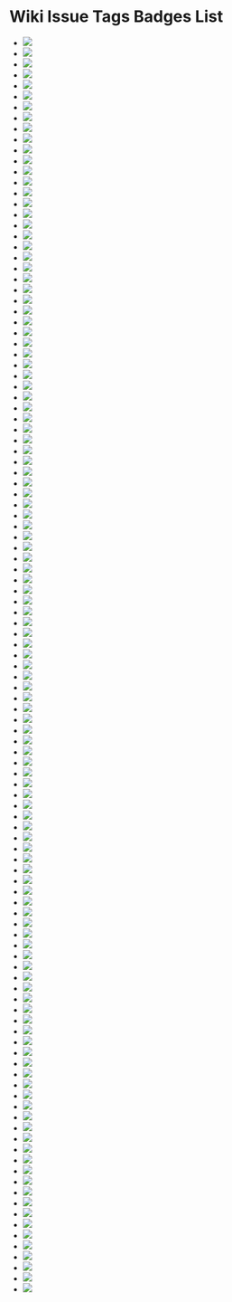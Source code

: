 # Wiki Issue Tags Badges List
* ![](https://img.shields.io/badge/diy一次演习-6789B4)
* ![](https://img.shields.io/badge/diy一种媒体-B39D95)
* ![](https://img.shields.io/badge/diy时间-9ABCDD)
* ![](https://img.shields.io/badge/SDGs指南-diy优质教育-1D76DB)
* ![](https://img.shields.io/badge/SDGs指南-diy体面工作-1D76DB)
* ![](https://img.shields.io/badge/SDGs指南-diy健康福祉-1D76DB)
* ![](https://img.shields.io/badge/SDGs指南-diy全球伙伴-1D76DB)
* ![](https://img.shields.io/badge/SDGs指南-diy工业创新-1D76DB)
* ![](https://img.shields.io/badge/SDGs指南-diy性别平等-1D76DB)
* ![](https://img.shields.io/badge/SDGs指南-diy机构正义-1D76DB)
* ![](https://img.shields.io/badge/SDGs指南-diy气候行动-1D76DB)
* ![](https://img.shields.io/badge/SDGs指南-diy永续供求-1D76DB)
* ![](https://img.shields.io/badge/SDGs指南-diy永续社区-1D76DB)
* ![](https://img.shields.io/badge/SDGs指南-diy海洋环境-1D76DB)
* ![](https://img.shields.io/badge/SDGs指南-diy消除贫困-1D76DB)
* ![](https://img.shields.io/badge/SDGs指南-diy消除饥饿-1D76DB)
* ![](https://img.shields.io/badge/SDGs指南-diy清洁能源-1D76DB)
* ![](https://img.shields.io/badge/SDGs指南-diy清洁饮水-1D76DB)
* ![](https://img.shields.io/badge/SDGs指南-diy社会平等-1D76DB)
* ![](https://img.shields.io/badge/SDGs指南-diy陆地生态-1D76DB)
* ![](https://img.shields.io/badge/共同体指南-diy一个家👩‍👩‍👧‍👧-FF9DCC)
* ![](https://img.shields.io/badge/共同体指南-diy线上社区🌐-FF9DCC)
* ![](https://img.shields.io/badge/共同体指南-diy线下社区-FF9DCC)
* ![](https://img.shields.io/badge/学科指南-diy哲学思辨-da6bda)
* ![](https://img.shields.io/badge/学科指南-diy数学计算-da6bda)
* ![](https://img.shields.io/badge/感官指南-diy一种不孤单-739189)
* ![](https://img.shields.io/badge/感官指南-diy一种交媾-9846a9)
* ![](https://img.shields.io/badge/感官指南-diy一种压力/焦虑-E4619B)
* ![](https://img.shields.io/badge/感官指南-diy一种发愤图强-C94566)
* ![](https://img.shields.io/badge/感官指南-diy一种听的方式👂-9846a9)
* ![](https://img.shields.io/badge/感官指南-diy一种味道👃-9846a9)
* ![](https://img.shields.io/badge/感官指南-diy一种多余的身体功能-9846a9)
* ![](https://img.shields.io/badge/感官指南-diy一种尴尬😬-9846a9)
* ![](https://img.shields.io/badge/感官指南-diy一种平静觉察😐-5A54D9)
* ![](https://img.shields.io/badge/感官指南-diy一种忍耐🕞-9846a9)
* ![](https://img.shields.io/badge/感官指南-diy一种怀旧感🕞-9846a9)
* ![](https://img.shields.io/badge/感官指南-diy一种沉默😶-9846a9)
* ![](https://img.shields.io/badge/感官指南-diy一种看的方式👁-9846a9)
* ![](https://img.shields.io/badge/感官指南-diy一种瞬间感🕞-9846a9)
* ![](https://img.shields.io/badge/感官指南-diy一种笑的方式😄-9846a9)
* ![](https://img.shields.io/badge/感官指南-diy一种羞愧内疚😔-18CB8E)
* ![](https://img.shields.io/badge/感官指南-diy一种阳光感☀️-C33772)
* ![](https://img.shields.io/badge/感官指南-diy用身体思考🤔-9846a9)
* ![](https://img.shields.io/badge/成员实践-609353)
* ![](https://img.shields.io/badge/政治指南-diy一种和解-1070D4)
* ![](https://img.shields.io/badge/政治指南-diy一种引导-93db8f)
* ![](https://img.shields.io/badge/政治指南-diy一种惰性共识-93db8f)
* ![](https://img.shields.io/badge/政治指南-diy一种投票-93db8f)
* ![](https://img.shields.io/badge/政治指南-diy一种抽签-93db8f)
* ![](https://img.shields.io/badge/政治指南-diy一种禁止⛔️-93db8f)
* ![](https://img.shields.io/badge/政治指南-diy一种统一-93db8f)
* ![](https://img.shields.io/badge/政治指南-diy一种被统治的艺术-FE4908)
* ![](https://img.shields.io/badge/政治指南-diy一种轮值-93db8f)
* ![](https://img.shields.io/badge/政治指南-diy一种逃避统治的艺术-93db8f)
* ![](https://img.shields.io/badge/政治指南-diy一种选举-93db8f)
* ![](https://img.shields.io/badge/政治指南-diy一种金融战武器-93db8f)
* ![](https://img.shields.io/badge/活动指南-diy一次白日做梦🛏-0E8A16)
* ![](https://img.shields.io/badge/活动指南-diy一次社会公共事件-0E8A16)
* ![](https://img.shields.io/badge/活动指南-diy一种没事找事-348852)
* ![](https://img.shields.io/badge/活动指南-diy一种走🚶‍♀️-0E8A16)
* ![](https://img.shields.io/badge/活动指南-diy个人表达🗣️-0E8A16)
* ![](https://img.shields.io/badge/活动指南-diy仪式🕯️-0E8A16)
* ![](https://img.shields.io/badge/活动指南-diy儿童友好型活动🧒🏻-0E8A16)
* ![](https://img.shields.io/badge/活动指南-diy共同讨论🗣️-0E8A16)
* ![](https://img.shields.io/badge/活动指南-diy劳动/工作-0E8A16)
* ![](https://img.shields.io/badge/活动指南-diy吃🍱-0E8A16)
* ![](https://img.shields.io/badge/活动指南-diy游戏🎳-0E8A16)
* ![](https://img.shields.io/badge/活动指南-diy热身-0E8A16)
* ![](https://img.shields.io/badge/活动指南-diy照顾👨‍🍼-0E8A16)
* ![](https://img.shields.io/badge/活动指南-diy讲故事-D3C5E6)
* ![](https://img.shields.io/badge/活动指南-diy辩论🗣️-0E8A16)
* ![](https://img.shields.io/badge/物的指南-diy墙-C5DEF5)
* ![](https://img.shields.io/badge/物的指南-diy容器-C5DEF5)
* ![](https://img.shields.io/badge/物的指南-diy床🛏️-C5DEF5)
* ![](https://img.shields.io/badge/物的指南-diy服装-6B3684)
* ![](https://img.shields.io/badge/物的指南-diy纸📜-C5DEF5)
* ![](https://img.shields.io/badge/环境指南-与动物和谐相处-8490AC)
* ![](https://img.shields.io/badge/空间指南-diy办公室👩‍💼-fe7d55)
* ![](https://img.shields.io/badge/空间指南-diy医院🏥-fe7d55)
* ![](https://img.shields.io/badge/空间指南-diy咖啡店/茶馆☕️-fe7d55)
* ![](https://img.shields.io/badge/空间指南-diy商店🏪-fe7d55)
* ![](https://img.shields.io/badge/空间指南-diy图书馆📚-fe7d55)
* ![](https://img.shields.io/badge/空间指南-diy学校🏫-fe7d55)
* ![](https://img.shields.io/badge/空间指南-diy家屋🏠-964384)
* ![](https://img.shields.io/badge/空间指南-diy寺庙🛐-fe7d55)
* ![](https://img.shields.io/badge/空间指南-diy山野⛰️-fe7d55)
* ![](https://img.shields.io/badge/空间指南-diy工地🚧-fe7d55)
* ![](https://img.shields.io/badge/空间指南-diy法院👩‍⚖️-fe7d55)
* ![](https://img.shields.io/badge/空间指南-diy线上公共空间-24780F)
* ![](https://img.shields.io/badge/空间指南-diy街道👮‍♂️-fe7d55)
* ![](https://img.shields.io/badge/空间指南-diy🚇-88AA15)
* ![](https://img.shields.io/badge/经济指南-diy一个超低成本的创作-fcd727)
* ![](https://img.shields.io/badge/经济指南-diy一次省钱-fcd727)
* ![](https://img.shields.io/badge/经济指南-diy一次破产-fcd727)
* ![](https://img.shields.io/badge/经济指南-diy一种以物换物🔂-fcd727)
* ![](https://img.shields.io/badge/经济指南-diy一种合作社-fcd727)
* ![](https://img.shields.io/badge/经济指南-diy一种礼物经济🎁-fcd727)
* ![](https://img.shields.io/badge/经济指南-diy一种自给自足-fcd727)
* ![](https://img.shields.io/badge/经济指南-diy一种货币经济🪙-fcd727)
* ![](https://img.shields.io/badge/艺术指南-diy实验写作✍🏻️-fffa96)
* ![](https://img.shields.io/badge/艺术指南-diy实验声音🎵-fffa96)
* ![](https://img.shields.io/badge/艺术指南-diy实验小说-fffa96)
* ![](https://img.shields.io/badge/艺术指南-diy实验戏剧🎭-fffa96)
* ![](https://img.shields.io/badge/艺术指南-diy实验绘画🎨-fffa96)
* ![](https://img.shields.io/badge/艺术指南-diy实验舞蹈💃-fffa96)
* ![](https://img.shields.io/badge/艺术指南-diy室内设计-fffa96)
* ![](https://img.shields.io/badge/艺术指南-diy影片🎬-fffa96)
* ![](https://img.shields.io/badge/艺术指南-diy歌曲🎤-fffa96)
* ![](https://img.shields.io/badge/艺术指南-diy行为艺术🕴-fffa96)
* ![](https://img.shields.io/badge/艺术指南-diy诵读🗣️-fffa96)
* ![](https://img.shields.io/badge/艺术指南-diy雕塑/装置🗿-fffa96)
* ![](https://img.shields.io/badge/身份指南-diy年龄-90c6e5)
* ![](https://img.shields.io/badge/身份指南-diy性别🧑‍🦲-90c6e5)
* ![](https://img.shields.io/badge/身份指南-diy族群-90c6e5)
* ![](https://img.shields.io/badge/身份指南-diy物我-90c6e5)
* ![](https://img.shields.io/badge/身份指南-diy自我-90c6e5)
* ![](https://img.shields.io/badge/身份指南-diy阶层-90c6e5)
